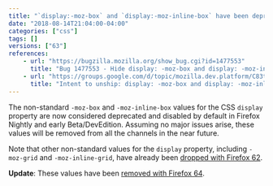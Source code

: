 ```yaml
---
title: "`display:-moz-box` and `display:-moz-inline-box` have been deprecated"
date: "2018-08-14T21:04:00-04:00"
categories: ["css"]
tags: []
versions: ["63"]
references:
    - url: "https://bugzilla.mozilla.org/show_bug.cgi?id=1477553"
      title: "Bug 1477553 - Hide display: -moz-box and display: -moz-inline-box from content in Nightly / early beta."
    - url: "https://groups.google.com/d/topic/mozilla.dev.platform/C83tct9EPAk/discussion"
      title: "Intent to unship: display: -moz-box and display: -moz-inline-box from content pages."
---
```

The non-standard `-moz-box` and `-moz-inline-box` values for the CSS `display` property are now considered deprecated and disabled by default in Firefox Nightly and early Beta/DevEdition. Assuming no major issues arise, these values will be removed from all the channels in the near future.

Note that other non-standard values for the `display` property, including `-moz-grid` and `-moz-inline-grid`, have already been [dropped with Firefox 62](https://www.fxsitecompat.com/en-CA/docs/2018/most-of-non-standard-css-display-values-have-been-dropped/).

**Update**: These values have been [removed with Firefox 64](https://www.fxsitecompat.com/en-CA/docs/2018/display-moz-box-and-moz-tree-pseudo-elements-have-been-removed/).
